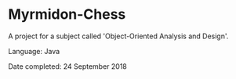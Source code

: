 # Myrmidon-Chess
A project for a subject called 'Object-Oriented Analysis and Design'.

Language: Java

Date completed: 24 September 2018
